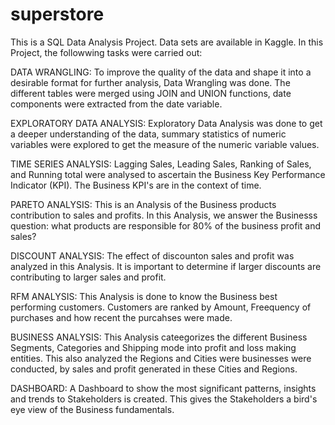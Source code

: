 # superstore
This is a SQL Data Analysis Project. Data sets are available in Kaggle. In this Project, the followwing tasks were carried out:

DATA WRANGLING: To improve the quality of the data and shape it into a desirable format for further analysis, Data Wrangling was done. The different tables were merged using JOIN and UNION functions, date components were extracted from the date variable.

EXPLORATORY DATA ANALYSIS: Exploratory Data Analysis was done to get a deeper understanding of the data, summary statistics of numeric variables were explored to get the measure of the numeric variable values.

TIME SERIES ANALYSIS: Lagging Sales, Leading Sales, Ranking of Sales, and Running total were analysed to ascertain the Business Key Performance Indicator (KPI). The Business KPI's are in the context of time.

PARETO ANALYSIS: This is an Analysis of the Business products contribution to sales and profits. In this Analysis, we answer the Businesss question: what products are responsible for 80% of the business profit and sales?

DISCOUNT ANALYSIS: The effect of discounton sales and profit was analyzed in this Analysis. It is important to determine if larger discounts are contributing to larger sales and profit.

RFM ANALYSIS: This Analysis is done to know the Business best performing customers. Customers are ranked by Amount, Freequency of purchases and how recent the purcahses were made.

BUSINESS ANALYSIS: This Analysis cateegorizes the different Business Segments, Categories and Shipping mode into profit and loss making entities. This also analyzed the Regions and Cities were businesses were conducted, by sales and profit generated in these Cities and Regions.

DASHBOARD: A Dashboard to show the most significant patterns, insights and trends to Stakeholders is created. This gives the Stakeholders a bird's eye view of the Business fundamentals.

